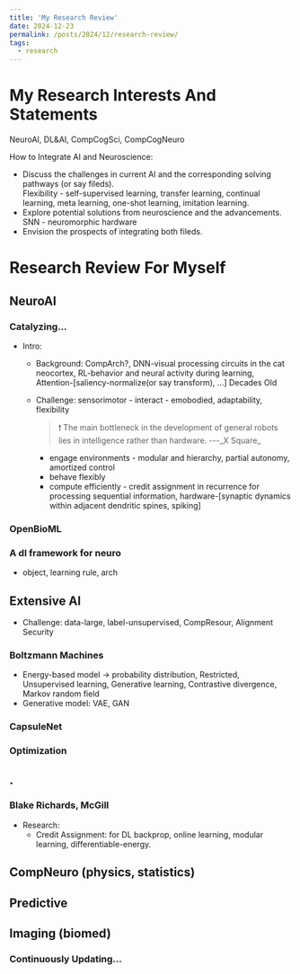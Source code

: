 ```yaml
---
title: 'My Research Review'
date: 2024-12-23
permalink: /posts/2024/12/research-review/
tags:
  - research
---
```


# My Research Interests And Statements
NeuroAI, DL&AI, CompCogSci, CompCogNeuro

How to Integrate AI and Neuroscience:
* Discuss the challenges in current AI and the corresponding solving pathways (or say fileds).  
Flexibility - self-supervised learning, transfer learning, continual learning, meta learning, one-shot learning, imitation learning.  
* Explore potential solutions from neuroscience and the advancements.  
SNN - neuromorphic hardware  
* Envision the prospects of integrating both fileds.



# Research Review For Myself
## NeuroAI 
### Catalyzing...
* Intro: 
	* Background: CompArch?, DNN-visual processing circuits in the cat neocortex, RL-behavior and neural activity during learning, Attention-\[saliency-normalize(or say transform), ...\] Decades Old 
	* Challenge: sensorimotor - interact - emobodied, adaptability, flexibility
		> &#10071; The main bottleneck in the development of general robots lies in intelligence rather than hardware. ---_X Square\_
	
		* engage environments - modular and hierarchy, partial autonomy, amortized control
		* behave flexibly
		* compute efficiently - credit assignment in recurrence for processing sequential information, hardware-\[synaptic dynamics within adjacent dendritic spines, spiking\]

### OpenBioML
### A dl framework for neuro
* object, learning rule, arch

## Extensive AI 
* Challenge: data-large, label-unsupervised, CompResour, Alignment Security

### Boltzmann Machines
* Energy-based model -> probability distribution, Restricted, Unsupervised learning, Generative learning, Contrastive divergence, Markov random field
* Generative model: VAE, GAN
### CapsuleNet
### Optimization

## .
### Blake Richards, McGill
* Research:
	* Credit Assignment: for DL backprop, online learning, modular learning, differentiable-energy.
		

## CompNeuro (physics, statistics)

## Predictive

## Imaging (biomed)

### Continuously Updating...
